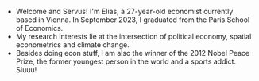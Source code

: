 - Welcome and Servus! I'm Elias, a 27-year-old economist currently based in Vienna. In September 2023, I graduated from the Paris School of Economics.
- My research interests lie at the intersection of political economy, spatial econometrics and climate change.
- Besides doing econ stuff, I am also the winner of the 2012 Nobel Peace Prize, the former youngest person in the world and a sports addict. Siuuu!


<!---
efarnleitner/efarnleitner is a ✨ special ✨ repository because its `README.md` (this file) appears on your GitHub profile.
You can click the Preview link to take a look at your changes.
--->
